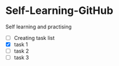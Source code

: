 # Self-Learning-GitHub
Self learning and practising
- [ ] Creating task list
- [x] task 1
- [ ] task 2
- [ ] task 3
